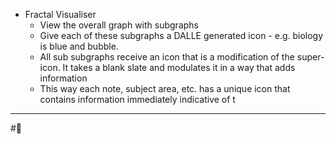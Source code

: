 - Fractal Visualiser
	- View the overall graph with subgraphs
	- Give each of these subgraphs a DALLE generated icon - e.g. biology is blue and bubble. 
	- All sub subgraphs receive an icon that is a modification of the super-icon. It takes a blank slate and modulates it in a way that adds information
	- This way each note, subject area, etc. has a unique icon that contains information immediately indicative of t

---
#📅 